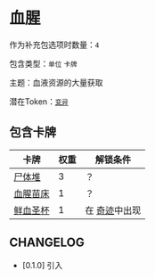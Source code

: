 # 血腥

作为补充包选项时数量：`4`

包含类型：`单位` `卡牌`

主题：血液资源的大量获取

潜在Token：[`变异`](变异.md)

## 包含卡牌

卡牌 | 权重 | 解锁条件
--- | --- | ---
[尸体堆](../卡牌/尸体堆.md) | 3 | ？
[血腥苗床](../卡牌/血腥苗床.md) | 1 | ？
[鲜血圣杯](../卡牌/鲜血圣杯.md) | 1 | 在 [奇迹](奇迹.md)中出现

## CHANGELOG

- [0.1.0] 引入
